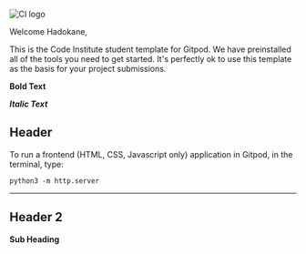 ![CI logo](https://codeinstitute.s3.amazonaws.com/fullstack/ci_logo_small.png)

Welcome Hadokane,

This is the Code Institute student template for Gitpod. We have preinstalled all of the tools you need to get started. It's perfectly ok to use this template as the basis for your project submissions.

**Bold Text**

***Italic Text***

## Header

To run a frontend (HTML, CSS, Javascript only) application in Gitpod, in the terminal, type:

`python3 -m http.server`

------

## Header 2

**Sub Heading** 